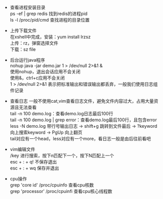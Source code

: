 - 查看进程安装目录  
ps -ef | grep redis 找到redis的进程pid  
ls -l /proc/pid/cmd 查找进程的目录位置  

- 上传下载文件  
在xshell中完成，安装：yum install lrzsz  
上传：rz，弹窗选择文件  
下载：sz file  

- 后台运行java程序  
nohup java -jar demo.jar 1 > /dev/null 2>&1 &  
使用nohup，退出会话应用不会关闭  
使用&，ctrl+c应用不会关闭  
1 > /dev/null 2>&1 表示把标准输出和错误输出都丢弃，一般我们使用日志组件记录

- 查看日志 
一般不使用cat,vim查看日志文件，避免文件内容过大，占用大量资源且无法查看    
tail -n 100 demo.log：查看demo.log日志最后100行  
tail -n 100 demo.log | grep error：查看demo.log最后100行，且包含error  
less -N demo.log 带行号输出日志 -> shift+g 跳转到文件最后 -> ?keyword 向上搜索keyword -> PgUp 向上翻页  
tail对应有一个head，less对应有一个more，看日志一般是由后往前看吧  

- vim编辑文件  
/key 进行搜索，按下n匹配下一个，按下N匹配上一个  
esc + : + q! 不保存退出  
esc + : + wq 保存并退出  

- cpu操作  
grep 'core id' /proc/cpuinfo 查看cpu核数  
grep 'processor' /proc/cpuinfi 查看cpu核心线程数  
